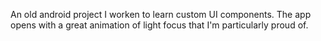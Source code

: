 An old android project I worken to learn custom UI components.
The app opens with a great animation of light focus that I'm particularly proud of.